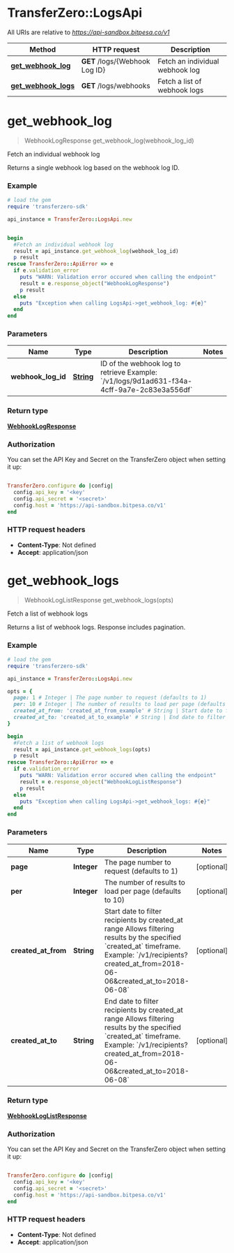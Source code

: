 # TransferZero::LogsApi

All URIs are relative to *https://api-sandbox.bitpesa.co/v1*

Method | HTTP request | Description
------------- | ------------- | -------------
[**get_webhook_log**](LogsApi.md#get_webhook_log) | **GET** /logs/{Webhook Log ID} | Fetch an individual webhook log
[**get_webhook_logs**](LogsApi.md#get_webhook_logs) | **GET** /logs/webhooks | Fetch a list of webhook logs


# **get_webhook_log**
> WebhookLogResponse get_webhook_log(webhook_log_id)

Fetch an individual webhook log

Returns a single webhook log based on the webhook log ID.

### Example
```ruby
# load the gem
require 'transferzero-sdk'

api_instance = TransferZero::LogsApi.new


begin
  #Fetch an individual webhook log
  result = api_instance.get_webhook_log(webhook_log_id)
  p result
rescue TransferZero::ApiError => e
  if e.validation_error
    puts "WARN: Validation error occured when calling the endpoint"
    result = e.response_object("WebhookLogResponse")
    p result
  else
    puts "Exception when calling LogsApi->get_webhook_log: #{e}"
  end
end
```

### Parameters

Name | Type | Description  | Notes
------------- | ------------- | ------------- | -------------
 **webhook_log_id** | [**String**](.md)| ID of the webhook log to retrieve  Example: &#x60;/v1/logs/9d1ad631-f34a-4cff-9a7e-2c83e3a556df&#x60; | 

### Return type

[**WebhookLogResponse**](WebhookLogResponse.md)

### Authorization

You can set the API Key and Secret on the TransferZero object when setting it up:

```ruby

TransferZero.configure do |config|
  config.api_key = '<key'
  config.api_secret = '<secret>'
  config.host = 'https://api-sandbox.bitpesa.co/v1'
end

```

### HTTP request headers

 - **Content-Type**: Not defined
 - **Accept**: application/json



# **get_webhook_logs**
> WebhookLogListResponse get_webhook_logs(opts)

Fetch a list of webhook logs

Returns a list of webhook logs. Response includes pagination.

### Example
```ruby
# load the gem
require 'transferzero-sdk'

api_instance = TransferZero::LogsApi.new

opts = { 
  page: 1 # Integer | The page number to request (defaults to 1)
  per: 10 # Integer | The number of results to load per page (defaults to 10)
  created_at_from: 'created_at_from_example' # String | Start date to filter recipients by created_at range Allows filtering results by the specified `created_at` timeframe.  Example: `/v1/recipients?created_at_from=2018-06-06&created_at_to=2018-06-08`
  created_at_to: 'created_at_to_example' # String | End date to filter recipients by created_at range Allows filtering results by the specified `created_at` timeframe.  Example: `/v1/recipients?created_at_from=2018-06-06&created_at_to=2018-06-08`
}

begin
  #Fetch a list of webhook logs
  result = api_instance.get_webhook_logs(opts)
  p result
rescue TransferZero::ApiError => e
  if e.validation_error
    puts "WARN: Validation error occured when calling the endpoint"
    result = e.response_object("WebhookLogListResponse")
    p result
  else
    puts "Exception when calling LogsApi->get_webhook_logs: #{e}"
  end
end
```

### Parameters

Name | Type | Description  | Notes
------------- | ------------- | ------------- | -------------
 **page** | **Integer**| The page number to request (defaults to 1) | [optional] 
 **per** | **Integer**| The number of results to load per page (defaults to 10) | [optional] 
 **created_at_from** | **String**| Start date to filter recipients by created_at range Allows filtering results by the specified &#x60;created_at&#x60; timeframe.  Example: &#x60;/v1/recipients?created_at_from&#x3D;2018-06-06&amp;created_at_to&#x3D;2018-06-08&#x60; | [optional] 
 **created_at_to** | **String**| End date to filter recipients by created_at range Allows filtering results by the specified &#x60;created_at&#x60; timeframe.  Example: &#x60;/v1/recipients?created_at_from&#x3D;2018-06-06&amp;created_at_to&#x3D;2018-06-08&#x60; | [optional] 

### Return type

[**WebhookLogListResponse**](WebhookLogListResponse.md)

### Authorization

You can set the API Key and Secret on the TransferZero object when setting it up:

```ruby

TransferZero.configure do |config|
  config.api_key = '<key'
  config.api_secret = '<secret>'
  config.host = 'https://api-sandbox.bitpesa.co/v1'
end

```

### HTTP request headers

 - **Content-Type**: Not defined
 - **Accept**: application/json



